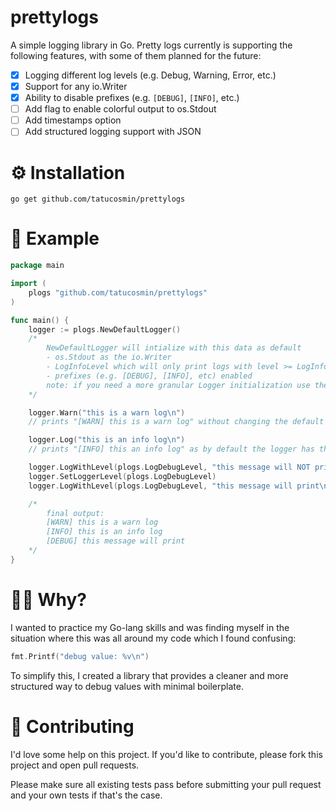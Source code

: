 # prettylogs

A simple logging library in Go. Pretty logs currently is supporting the following features, with some of them planned for the future:

- [x] Logging different log levels (e.g. Debug, Warning, Error, etc.)
- [x] Support for any io.Writer
- [x] Ability to disable prefixes (e.g. `[DEBUG]`, `[INFO]`, etc.)
- [ ] Add flag to enable colorful output to os.Stdout
- [ ] Add timestamps option
- [ ] Add structured logging support with JSON

# ⚙️ Installation

```
go get github.com/tatucosmin/prettylogs
```

# 🔨 Example

```go
package main

import (
	plogs "github.com/tatucosmin/prettylogs"
)

func main() {
	logger := plogs.NewDefaultLogger()
	/*
		NewDefaultLogger will intialize with this data as default
		- os.Stdout as the io.Writer
		- LogInfoLevel which will only print logs with level >= LogInfoLevel
		- prefixes (e.g. [DEBUG], [INFO], etc) enabled
		note: if you need a more granular Logger initialization use the NewConfigurableLogger function
	*/

	logger.Warn("this is a warn log\n")
	// prints "[WARN] this is a warn log" without changing the default level

	logger.Log("this is an info log\n")
	// prints "[INFO] this an info log" as by default the logger has the LogInfoLevel set

	logger.LogWithLevel(plogs.LogDebugLevel, "this message will NOT print\n")
	logger.SetLoggerLevel(plogs.LogDebugLevel)
	logger.LogWithLevel(plogs.LogDebugLevel, "this message will print\n")

	/*
		final output:
		[WARN] this is a warn log
		[INFO] this is an info log
		[DEBUG] this message will print
	*/
}
```

# 🙋‍♂️ Why?

I wanted to practice my Go-lang skills and was finding myself in the situation where this was all around my code which I found confusing:

```go
fmt.Printf("debug value: %v\n")
```

To simplify this, I created a library that provides a cleaner and more structured way to debug values with minimal boilerplate.

# 👏 Contributing

I'd love some help on this project. If you'd like to contribute, please fork this project and open pull requests.

Please make sure all existing tests pass before submitting your pull request and your own tests if that's the case.
